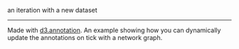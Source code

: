an iteration with a new dataset

---

Made with [d3.annotation](http://d3-annotation.susielu.com). An example showing how you can dynamically update the annotations on tick with a network graph.
